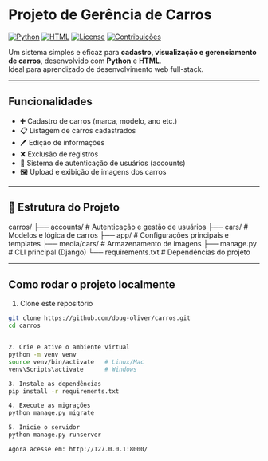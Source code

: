# Projeto de Gerência de Carros

[![Python](https://img.shields.io/badge/Python-3.x-blue?logo=python)](https://www.python.org/)
[![HTML](https://img.shields.io/badge/HTML-5-orange?logo=html5)](https://developer.mozilla.org/pt-BR/docs/Web/HTML)
[![License](https://img.shields.io/badge/license-MIT-green)](LICENSE)
[![Contribuições](https://img.shields.io/badge/Contribuições-Bem--vindo-brightgreen)](#-como-contribuir)

Um sistema simples e eficaz para **cadastro, visualização e gerenciamento de carros**, desenvolvido com **Python** e **HTML**.  
Ideal para aprendizado de desenvolvimento web full-stack.  

---

## Funcionalidades

- ➕ Cadastro de carros (marca, modelo, ano etc.)  
- 📋 Listagem de carros cadastrados  
- 🖊️ Edição de informações  
- ❌ Exclusão de registros  
- 👤 Sistema de autenticação de usuários (accounts)  
- 🖼️ Upload e exibição de imagens dos carros  

---

## 📂 Estrutura do Projeto

carros/
├── accounts/ # Autenticação e gestão de usuários
├── cars/ # Modelos e lógica de carros
├── app/ # Configurações principais e templates
├── media/cars/ # Armazenamento de imagens
├── manage.py # CLI principal (Django)
└── requirements.txt # Dependências do projeto


---

## Como rodar o projeto localmente

1. Clone este repositório
```bash
git clone https://github.com/doug-oliver/carros.git
cd carros


2. Crie e ative o ambiente virtual
python -m venv venv
source venv/bin/activate   # Linux/Mac
venv\Scripts\activate      # Windows

3. Instale as dependências
pip install -r requirements.txt

4. Execute as migrações
python manage.py migrate

5. Inicie o servidor
python manage.py runserver

Agora acesse em: http://127.0.0.1:8000/

